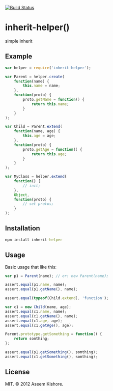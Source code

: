 [![Build Status](https://travis-ci.org/zhangaz1/inherit-helper.svg?branch=master)](https://travis-ci.org/zhangaz1/inherit-helper)

# inherit-helper()

simple inherit

## Example

```js
var helper = require('inherit-helper');

var Parent = helper.create(
    function(name) {
        this.name = name;
    },
    function(proto) {
        proto.getName = function() {
            return this.name;
        }
    }
);

var Child = Parent.extend(
    function(name, age) {
        this.age = age;
    },
    function(proto) {
        proto.getAge = function() {
            return this.age;
        }
    }
);

var MyClass = helper.extend(
    function() {
        // init;
    },
    Object,
    function(proto) {
        // set protos;
    }
);
```

## Installation

```cmd
npm install inherit-helper
```

## Usage

Basic usage that like this:

```js
var p1 = Parent(name); // or: new Parent(name);

assert.equal(p1.name, name);
assert.equal(p1.getName(), name);

assert.equal(typeof(Child.extend), 'function');

var c1 = new Child(name, age);
assert.equal(c1.name, name);
assert.equal(c1.getName(), name);
assert.equal(c1.age, age);
assert.equal(c1.getAge(), age);

Parent.prototype.getSomething = function() {
    return somthing;
};

assert.equal(p1.getSomething(), somthing);
assert.equal(c1.getSomething(), somthing);

```

## License

MIT. &copy; 2012 Aseem Kishore.